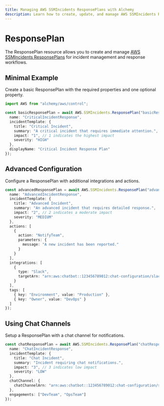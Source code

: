 ```yaml
---
title: Managing AWS SSMIncidents ResponsePlans with Alchemy
description: Learn how to create, update, and manage AWS SSMIncidents ResponsePlans using Alchemy Cloud Control.
---
```


# ResponsePlan

The ResponsePlan resource allows you to create and manage [AWS SSMIncidents ResponsePlans](https://docs.aws.amazon.com/ssmincidents/latest/userguide/) for incident management and response workflows.

## Minimal Example

Create a basic ResponsePlan with the required properties and one optional property.

```ts
import AWS from "alchemy/aws/control";

const basicResponsePlan = await AWS.SSMIncidents.ResponsePlan("basicResponsePlan", {
  name: "CriticalIncidentResponse",
  incidentTemplate: {
    title: "Critical Incident",
    summary: "A critical incident that requires immediate attention.",
    impact: "1", // 1 indicates the highest impact
    severity: "HIGH"
  },
  displayName: "Critical Incident Response Plan"
});
```

## Advanced Configuration

Configure a ResponsePlan with additional integrations and actions.

```ts
const advancedResponsePlan = await AWS.SSMIncidents.ResponsePlan("advancedResponsePlan", {
  name: "AdvancedIncidentResponse",
  incidentTemplate: {
    title: "Advanced Incident",
    summary: "An advanced incident that requires detailed response.",
    impact: "2", // 2 indicates a moderate impact
    severity: "MEDIUM"
  },
  actions: [
    {
      action: "NotifyTeam",
      parameters: {
        message: "A new incident has been reported."
      }
    }
  ],
  integrations: [
    {
      type: "Slack",
      targetArn: "arn:aws:chatbot::123456789012:chat-configuration/slack-channel"
    }
  ],
  tags: [
    { key: "Environment", value: "Production" },
    { key: "Owner", value: "DevOps" }
  ]
});
```

## Using Chat Channels

Setup a ResponsePlan with a chat channel for notifications.

```ts
const chatResponsePlan = await AWS.SSMIncidents.ResponsePlan("chatResponsePlan", {
  name: "ChatIncidentResponse",
  incidentTemplate: {
    title: "Chat Incident",
    summary: "Incident requiring chat notifications.",
    impact: "3", // 3 indicates low impact
    severity: "LOW"
  },
  chatChannel: {
    chatChannelArn: "arn:aws:chatbot::123456789012:chat-configuration/slack-channel"
  },
  engagements: ["DevTeam", "OpsTeam"]
});
```